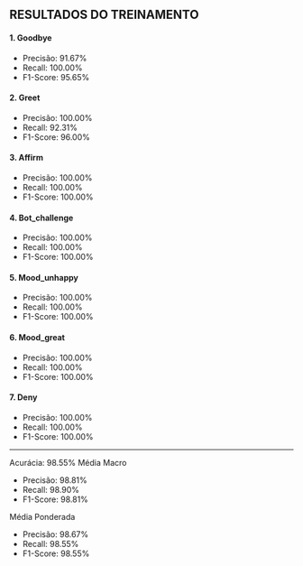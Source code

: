 ## RESULTADOS DO TREINAMENTO

#### 1. Goodbye

+ Precisão: 91.67%
+ Recall: 100.00%
+ F1-Score: 95.65%

#### 2. Greet

+ Precisão: 100.00%
+ Recall: 92.31%
+ F1-Score: 96.00%

#### 3. Affirm

+ Precisão: 100.00%
+ Recall: 100.00%
+ F1-Score: 100.00%

#### 4. Bot_challenge

+ Precisão: 100.00%
+ Recall: 100.00%
+ F1-Score: 100.00%

#### 5. Mood_unhappy

+ Precisão: 100.00%
+ Recall: 100.00%
+ F1-Score: 100.00%

#### 6. Mood_great

+ Precisão: 100.00%
+ Recall: 100.00%
+ F1-Score: 100.00%

#### 7. Deny

+ Precisão: 100.00%
+ Recall: 100.00%
+ F1-Score: 100.00%

---------------

Acurácia: 98.55%
Média Macro
- Precisão: 98.81%
- Recall: 98.90%
- F1-Score: 98.81%

Média Ponderada
- Precisão: 98.67%
- Recall: 98.55%
- F1-Score: 98.55%

